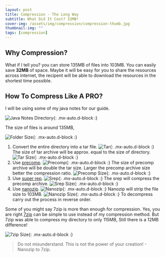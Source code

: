 ```yaml
---
layout: post
title: Compression - The Long Way
subtitle: What Did It Cost? 32MB!
cover-img: /assets/img/compression/compression-thumb.jpg
thumbnail-img: ""
tags: [compression]
---
```


## Why Compression?

What if I tell you? you can store 135MB of files into 103MB. You can easily save **32MB** of space. Maybe it will be easy for you to share the resources across internet, the recipent will be able to download the resources in the shortest time possible.

## How To Compress Like A PRO?

I will be using some of my java notes for our guide.

![Java Notes Directory](../assets/img/compression/files.png){: .mx-auto.d-block :}

The size of files is around 135MB,

![Folder Size](../assets/img/compression/folder-size.png){: .mx-auto.d-block :}

1. Convert the entire directory into a tar file. ![Tar](../assets/img/compression/7za-tar.png){: .mx-auto.d-block :} The size of tar archive  will be approx. equal to the size of directory. ![Tar Size](../assets/img/compression/7za-tar-size.png){: .mx-auto.d-block :}
2. Use [precomp](http://schnaader.info/precomp.php). ![Precomp](../assets/img/compression/precomp.png){: .mx-auto.d-block :} The size of precomp archive will be double the tar size. Larger the precomp archive size better the compression ratio. ![Precomp Size](../assets/img/compression/precomp-size.png){: .mx-auto.d-block :}
3. Use [super rep](https://www.softpedia.com/get/Compression-tools/SuperREP.shtml). ![Srep](../assets/img/compression/srep.png){: .mx-auto.d-block :} The srep will compress the precomp archive. ![Srep Size](../assets/img/compression/srep-size.png){: .mx-auto.d-block :}
4. Use [nanozip](https://archive.org/download/nanozip.net). ![Nanozip](../assets/img/compression/nz.png){: .mx-auto.d-block :} Nanozip will strip the file size to 103MB. ![Nanozip Size](../assets/img/compression/nz-size.png){: .mx-auto.d-block :} To decompress carry out the process in reverse order.

Some of you might say 7zip is more than enough for compression. Yes, you are right [7zip](https://www.7-zip.org/) can be simple to use instead of my compression method. But 7zip was able to compress my directory to only 115MB, Still there is a 12MB difference!

![7zip Size](../assets/img/compression/7z-size.png){: .mx-auto.d-block :}

> Do not misunderstand. This is not the power of your creation! - Nanozip to 7zip.